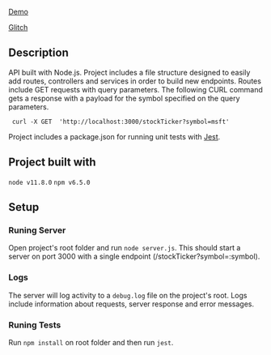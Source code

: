 [Demo](https://acordeonl-financewatchapitest-1.glitch.me/stockTicker?symbol=msft)

[Glitch](https://glitch.com/edit/#!/acordeonl-financewatchapitest-1)


## Description

API built with Node.js. Project includes a file structure designed to easily add routes, controllers and services in order to build new endpoints. Routes include GET requests with query parameters. The following CURL command gets a response with a payload for the symbol specified on the query parameters. 

` curl -X GET 
 'http://localhost:3000/stockTicker?symbol=msft'`
 
Project includes a package.json for running unit tests with [Jest](https://jestjs.io/).

## Project built with

`node v11.8.0`  `npm v6.5.0`

## Setup

### Runing Server 

Open project's root folder and run `node server.js`. This should start a server on port 3000 with a single endpoint (/stockTicker?symbol=:symbol).

###  Logs

The server will log activity to a `debug.log` file on the project's root. Logs include information about requests, server response and error messages.

### Runing Tests 

Run `npm install` on root folder and then run `jest`.



